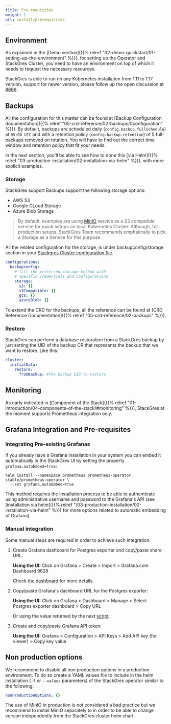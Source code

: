 ```yaml
---
title: Pre-requisites
weight: 1
url: install/prerequisites
---
```


## Environment

As explained in the [Demo section]({{% relref "02-demo-quickstart/01-setting-up-the-environment" %}}), for setting up the Operator and StackGres Cluster, you need to have an
environment on top of which it needs to request the necessary resources.

StackGres is able to run on any Kubernetes installation from 1.11 to 1.17 version, support for newer version, please follow up the open discussion at [#666](https://gitlab.com/ongresinc/stackgres/-/issues/666).

## Backups

All the configuration for this matter can be found at [Backup Configuration documentation]({{% relref "05-crd-reference/02-backups/#configuration" %}}). By default, backups are scheduled daily (`config.backup.fullSchedule`) at `05:00 UTC` and with a retention policy (`config.backup.retention`) of 5 full-backups removed on rotation. You will have to find out the correct time window and retention policy that fit your needs.

In the next section, you'll be able to see how to done this [via Helm]({{% relref "03-production-installation/02-installation-via-helm" %}}), with more explicit examples.

### Storage

StackGres support Backups support the following storage options:
 
* AWS S3
* Google CLoud Storage
* Azure Blob Storage


> By default, examples are using [MinIO](https://min.io/) service as a S3 compatible service for 
> quick setups on local Kubernetes Cluster. Although, for production setups, StackGres Team recommends
> emphatically to pick a Storage as a Service for this purpose.

All the related configuration for the storage, is under backupconfig/storage section in your [Stackgres Cluster configuration file](https://gitlab.com/ongresinc/stackgres/-/blob/development/stackgres-k8s/install/helm/stackgres-cluster/values.yaml#L100-148).

```yaml
configurations:
  backupconfig:
    # fill the preferred storage method with
    # specific credentials and configurations
    storage:
      s3: {}
      s3Compatible: {}
      gcs: {}
      azureBlob: {}
```

To extend the CRD for the backups, all the reference can be found at [CRD Reference Documentation]({{% relref "05-crd-reference/02-backups" %}}).

### Restore

StackGres can perform a database restoration from a StackGres backup by just setting the UID of 
 the backup CR that represents the backup that we want to restore. Like this:

``` yaml
cluster:
  initialData:
    restore:
      fromBackup: #the backup UID to restore
```

## Monitoring

As early indicated in [Component of the Stack]({{% relref "01-introduction/04-components-of-the-stack/#monitoring" %}}), StackGres at the moment supports Prometheus integration only. 

## Grafana Integration and Pre-requisites

### Integrating Pre-existing Grafanas

If you already have a Grafana installation in your system you can embed it automatically in the
 StackGres UI by setting the property `grafana.autoEmbed=true`:

```
helm install --namespace prometheus prometheus-operator stable/prometheus-operator \
  --set grafana.autoEmbed=true
```

This method requires the installation process to be able to authenticate using administrative username and password to the Grafana's API (see [installation via helm]({{% relref "/03-production-installation/02-installation-via-helm" %}}) for more options related to automatic embedding of Grafana).

### Manual integration

Some manual steps are required in order to achieve such integration.

1. Create Grafana dashboard for Postgres exporter and copy/paste share URL:

    **Using the UI:** Click on Grafana > Create > Import > Grafana.com Dashboard 9628

    Check [the dashboard](https://grafana.com/grafana/dashboards/9628) for more details.

2. Copy/paste Grafana's dashboard URL for the Postgres exporter:

    **Using the UI:** Click on Grafana > Dashboard > Manage > Select Postgres exporter dashboard > Copy URL

    Or using the value returned by the next [script]().

3. Create and copy/paste Grafana API token:

    **Using the UI:** Grafana > Configuration > API Keys > Add API key (for viewer) > Copy key value

## Non production options

We recommend to disable all non production options in a production environment. To do so create a
 YAML values file to include in the helm installation (`-f` or `--values` parameters) of the
 StackGres operator similar to the following:

``` yaml
nonProductionOptions: {}
```

The use of MinIO in production is not considered a bad practice but we recommend to install MinIO
 separately to in order to be able to change version independently from the StackGres cluster helm
 chart.